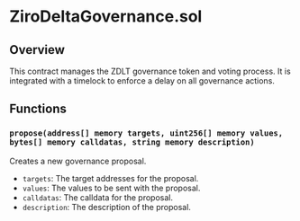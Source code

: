 # ZiroDeltaGovernance.sol

## Overview

This contract manages the ZDLT governance token and voting process.
It is integrated with a timelock to enforce a delay on all governance actions.

## Functions

### `propose(address[] memory targets, uint256[] memory values, bytes[] memory calldatas, string memory description)`

Creates a new governance proposal.

- `targets`: The target addresses for the proposal.
- `values`: The values to be sent with the proposal.
- `calldatas`: The calldata for the proposal.
- `description`: The description of the proposal.
